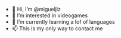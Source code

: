 - 👋 Hi, I’m @migueljlz
- 👀 I’m interested in videogames
- 🌱 I’m currently learning a lof of languages
- 📫 This is my only way to contact me  

<!---
migueljlz/migueljlz is a ✨ special ✨ repository because its `README.md` (this file) appears on your GitHub profile.
You can click the Preview link to take a look at your changes.
--->
